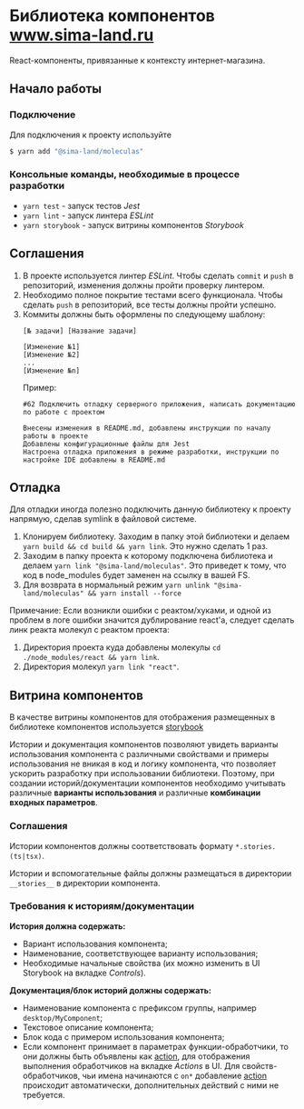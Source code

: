 # Библиотека компонентов www.sima-land.ru

React-компоненты, привязанные к контексту интернет-магазина.

## Начало работы

### Подключение

Для подключения к проекту используйте

```bash
$ yarn add "@sima-land/moleculas"
```

### Консольные команды, необходимые в процессе разработки

* ```yarn test``` - запуск тестов *Jest*
* ```yarn lint``` - запуск линтера *ESLint*
* ```yarn storybook``` - запуск витрины компонентов *Storybook*

## Соглашения

1. В проекте используется линтер *ESLint*. Чтобы сделать ```commit``` и ```push``` в репозиторий, изменения должны пройти проверку линтером.
1. Необходимо полное покрытие тестами всего функционала. Чтобы сделать ```push``` в репозиторий, все тесты должны пройти успешно.
1. Коммиты должны быть оформлены по следующему шаблону:
    ```
    [№ задачи] [Название задачи]

    [Изменение №1]
    [Изменение №2]
    ...
    [Изменение №n]
    ```
    Пример:
    ```
    #62 Подключить отладку серверного приложения, написать документацию по работе с проектом

    Внесены изменения в README.md, добавлены инструкции по началу работы в проекте
    Добавлены конфигурационные файлы для Jest
    Настроена отладка приложения в режиме разработки, инструкции по настройке IDE добавлены в README.md
    ```

## Отладка

Для отладки иногда полезно подключить данную библиотеку к проекту напрямую, сделав symlink в файловой системе.

1. Клонируем библиотеку. Заходим в папку этой библиотеки и делаем ```yarn build && cd build && yarn link```. Это нужно сделать 1 раз.
2. Заходим в папку проекта к которому подключена библиотека и делаем ```yarn link "@sima-land/moleculas"```. Это
приведет к тому, что код в node_modules будет заменен на ссылку в вашей FS.
3. Для возврата в нормальный режим  ```yarn unlink "@sima-land/moleculas" && yarn install --force```

Примечание: Если возникли ошибки с реактом/хуками, и одной из проблем в логе ошибки значится дублирование react'a,
следует сделать линк реакта молекул с реактом проекта:
1. Директория проекта куда добавлены молекулы `cd ./node_modules/react && yarn link`.
2. Директория молекул `yarn link "react"`.

## Витрина компонентов

В качестве витрины компонентов для отображения размещенных в библиотеке компонентов используется [storybook](https://storybook.js.org/)

Истории и документация компонентов позволяют увидеть варианты использования компонента с различными свойствами и примеры использования не вникая в код и логику компонента, что позволяет ускорить разработку при использовании библиотеки.
Поэтому, при создании историй/документации компонентов необходимо учитывать различные **варианты использования** и различные **комбинации входных параметров**.

### Соглашения

Истории компонентов должны соответствовать формату `*.stories.(ts|tsx)`.

Истории и вспомогательные файлы должны размещаться в директории `__stories__` в директории компонента.

### Требования к историям/документации

**История должна содержать:**
- Вариант использования компонента;
- Наименование, соответствующее варианту использования;
- Необходимые начальные свойства (их можно изменить в UI Storybook на вкладке _Controls_).

**Документация/блок историй должны содержать:**
- Наименование компонента с префиксом группы, например `desktop/MyComponent`;
- Текстовое описание компонента;
- Блок кода с примером использования компонента;
- Если компонент принимает в параметрах функции-обработчики, то они должны быть объявлены как [action](https://storybook.js.org/docs/react/essentials/actions), для отображения выполнения обработчиков на вкладке _Actions_ в UI.
Для свойств-обработчиков, чьи имена начинаются с `on*` добавление [action](https://storybook.js.org/docs/react/essentials/actions) происходит автоматически, дополнительных действий с ними не требуется.
